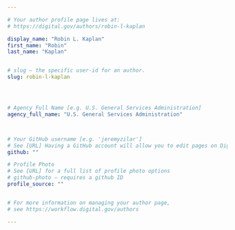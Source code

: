 ```yaml
---

# Your author profile page lives at:
# https://digital.gov/authors/robin-l-kaplan

display_name: "Robin L. Kaplan"
first_name: "Robin"
last_name: "Kaplan"


# slug — the specific user-id for an author.
slug: robin-l-kaplan




# Agency Full Name [e.g. U.S. General Services Administration]
agency_full_name: "U.S. General Services Administration"



# Your GitHub username [e.g. 'jeremyzilar']
# See [URL] Having a GitHub account will allow you to edit pages on DigitalGov. The image used in your GitHub account can also be used to populate your digital.gov profile photo.
github: ""

# Profile Photo
# See [URL] for a full list of profile photo options
# github-photo — requires a github ID
profile_source: ""


# For more information on managing your author page,
# see https://workflow.digital.gov/authors

---
```

